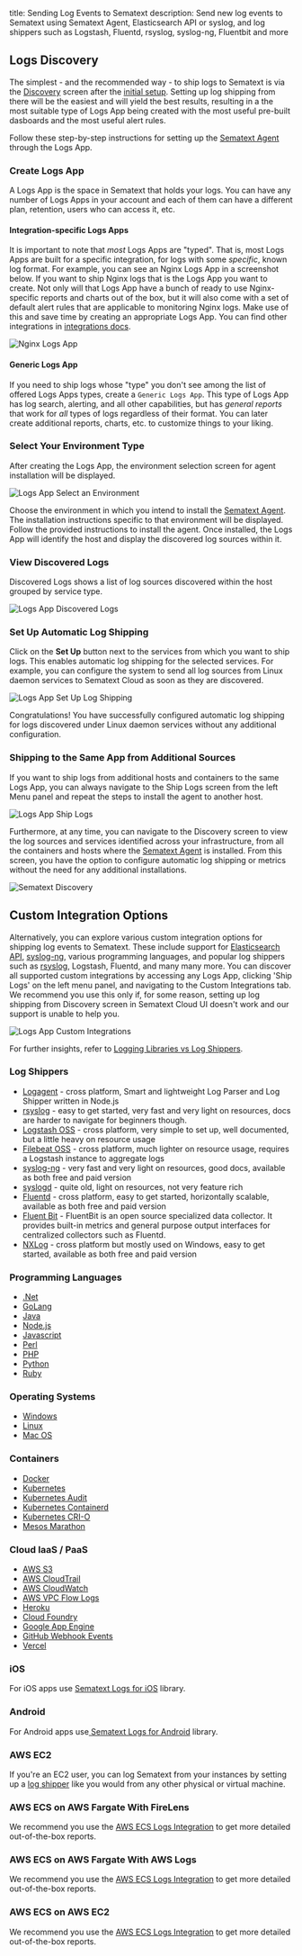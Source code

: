 title: Sending Log Events to Sematext
description: Send new log events to Sematext using Sematext Agent, Elasticsearch API or syslog, and log shippers such as  Logstash, Fluentd, rsyslog, syslog-ng, Fluentbit and more

## Logs Discovery

The simplest - and the recommended way - to ship logs to Sematext is via the [Discovery](discovery/intro/) screen after the [initial setup](discovery/setup/). Setting up log shipping from there will be the easiest and will yield the best results, resulting in a the most suitable type of Logs App being created with the most useful pre-built dasboards and the most useful alert rules.


Follow these step-by-step instructions for setting up the [Sematext Agent](https://sematext.com/docs/agents/sematext-agent/) through the Logs App.

### Create Logs App

A Logs App is the space in Sematext that holds your logs.  You can have any number of Logs Apps in your account and each of them can have a different plan, retention, users who can access it, etc. 

#### Integration-specific Logs Apps

It is important to note that _most_ Logs Apps are "typed".  That is, most Logs Apps are built for a specific integration, for logs with some _specific_, known log format. For example, you can see an Nginx Logs App in a screenshot below. If you want to ship Nginx logs that is the Logs App you want to create.  Not only will that Logs App have a bunch of ready to use Nginx-specific reports and charts out of the box, but it will also come with a set of default alert rules that are applicable to monitoring Nginx logs.  Make use of this and save time by creating an appropriate Logs App.  You can find other integrations in [integrations docs](../integration/).

![Nginx Logs App](../images/logs/nginx-logpack.png)

#### Generic Logs App

If you need to ship logs whose "type" you don't see among the list of offered Logs Apps types, create a `Generic Logs App`.  This type of Logs App has log search, alerting, and all other capabilities, but has _general reports_ that work for _all_ types of logs regardless of their format.  You can later create additional reports, charts, etc. to customize things to your liking.

### Select Your Environment Type

After creating the Logs App, the environment selection screen for agent installation will be displayed.

![Logs App Select an Environment](../images/logs/select-environment.png)

Choose the environment in which you intend to install the [Sematext Agent](https://sematext.com/docs/agents/sematext-agent/). The installation instructions specific to that environment will be displayed.
Follow the provided instructions to install the agent. Once installed, the Logs App will identify the host and display the discovered log sources within it.

### View Discovered Logs

Discovered Logs shows a list of log sources discovered within the host grouped by service type.

![Logs App Discovered Logs](../images/logs/discovered-logs.png)

### Set Up Automatic Log Shipping

Click on the **Set Up** button next to the services from which you want to ship logs. This enables automatic log shipping for the selected services. For example, you can configure the system to send all log sources from Linux daemon services to Sematext Cloud as soon as they are discovered.

![Logs App Set Up Log Shipping](../images/logs/set-up-log-shipping.png)

Congratulations! You have successfully configured automatic log shipping for logs discovered under Linux daemon services without any additional configuration.

### Shipping to the Same App from Additional Sources

If you want to ship logs from additional hosts and containers to the same Logs App, you can always navigate to the Ship Logs screen from the left Menu panel and repeat the steps to install the agent to another host.

![Logs App Ship Logs](../images/logs/ship-logs.png)

Furthermore, at any time, you can navigate to the Discovery screen to view the log sources and services identified across your infrastructure, from all the containers and hosts where the [Sematext Agent](https://sematext.com/docs/agents/sematext-agent/) is installed. From this screen, you have the option to configure automatic log shipping or metrics without the need for any additional installations.

![Sematext Discovery](../images/logs/sematext-discovery.png)

## Custom Integration Options

Alternatively, you can explore various custom integration options for shipping log events to Sematext. These include support for [Elasticsearch API](index-events-via-elasticsearch-api), [syslog-ng](syslog-ng), various programming languages, and popular log shippers such as [rsyslog](rsyslog), Logstash, Fluentd, and many many more. You can discover all supported custom integrations by accessing any Logs App, clicking 'Ship Logs' on the left menu panel, and navigating to the Custom Integrations tab.  We recommend you use this only if, for some reason, setting up log shipping from Discovery screen in Sematext Cloud UI doesn't work and our support is unable to help you.

![Logs App Custom Integrations](../images/logs/custom-integrations.png)

For further insights, refer to [Logging Libraries vs Log Shippers](https://sematext.com/blog/logging-libraries-vs-log-shippers/).

### Log Shippers 

<ul>
 	<li><a  href="https://apps.sematext.com/ui/howto/Logsene/overview?activeSection=logagent-log-shippers">Logagent</a> - cross platform, Smart and lightweight Log Parser and Log Shipper written in Node.js</li>
 	<li><a href="https://apps.sematext.com/ui/howto/Logsene/overview?activeSection=rsyslog">rsyslog</a> - easy to get started, very fast and very light on resources, docs are harder to navigate for beginners though.</li>
 	<li><a href="https://apps.sematext.com/ui/howto/Logsene/overview?activeSection=logstash">Logstash OSS</a> - cross platform, very simple to set up, well documented, but a little heavy on resource usage</li>
 	<li><a  href="https://apps.sematext.com/ui/howto/Logsene/overview?activeSection=filebeat">Filebeat OSS</a> - cross platform, much lighter on resource usage, requires a Logstash instance to aggregate logs</li>
 	<li><a href="https://apps.sematext.com/ui/howto/Logsene/overview?activeSection=syslog">syslog-ng</a> - very fast and very light on resources, good docs, available as both free and paid version</li>
 	<li><a href="https://apps.sematext.com/ui/howto/Logsene/overview?activeSection=syslogd">syslogd</a> - quite old, light on resources, not very feature rich</li>
 	<li><a href="https://apps.sematext.com/ui/howto/Logsene/overview?activeSection=fluentd">Fluentd</a> - cross platform, easy to get started, horizontally scalable, available as both free and paid version</li>
 	<li><a href="https://apps.sematext.com/ui/howto/Logsene/overview?activeSection=fluentbit">Fluent Bit</a> - FluentBit is an open source specialized data collector. It provides built-in metrics and general purpose output interfaces for centralized collectors such as Fluentd.</li>
 	<li><a href="https://apps.sematext.com/ui/howto/Logsene/overview?activeSection=nxlog">NXLog</a> - cross platform but mostly used on Windows, easy to get started, available as both free and paid version</li>
</ul>

### Programming Languages

<ul>
 	<li><a href="https://apps.sematext.com/ui/howto/Logsene/overview?activeSection=dotnet">.Net</a></li>
 	<li><a href="https://apps.sematext.com/ui/howto/Logsene/overview?activeSection=golang">GoLang</a></li>
 	<li><a href="https://apps.sematext.com/ui/howto/Logsene/overview?activeSection=java">Java</a></li>
 	<li><a href="https://apps.sematext.com/ui/howto/Logsene/overview?activeSection=nodejs">Node.js</a></li>
 	<li><a href="https://apps.sematext.com/ui/howto/Logsene/overview?activeSection=javascript">Javascript</a></li>
 	<li><a href="https://apps.sematext.com/ui/howto/Logsene/overview?activeSection=perl">Perl</a></li>
 	<li><a href="https://apps.sematext.com/ui/howto/Logsene/overview?activeSection=php">PHP</a></li>
 	<li><a href="https://apps.sematext.com/ui/howto/Logsene/overview?activeSection=python">Python</a></li>
 	<li><a href="https://apps.sematext.com/ui/howto/Logsene/overview?activeSection=ruby">Ruby</a></li>
</ul>

### Operating Systems 

<ul>
 	<li><a href="https://apps.sematext.com/ui/howto/Logsene/overview?activeSection=windows">Windows</a></li>
 	<li><a href="https://apps.sematext.com/ui/howto/Logsene/overview?activeSection=linux">Linux</a></li>
 	<li><a href="https://apps.sematext.com/ui/howto/Logsene/overview?activeSection=osx">Mac OS</a></li>
</ul>

### Containers 

<ul>
 	<li><a href="https://apps.sematext.com/ui/howto/Logsene/overview?activeSection=docker">Docker</a></li>
 	<li><a href="https://apps.sematext.com/ui/howto/Logsene/overview?activeSection=kubernetes">Kubernetes</a></li>
 	<li><a href="../kubernetes-audit-integration">Kubernetes Audit</a></li>
 	<li><a href="https://apps.sematext.com/ui/howto/Logsene/overview?activeSection=kubernetes-containerd">Kubernetes Containerd</a></li>
 	<li><a href="https://apps.sematext.com/ui/howto/Logsene/overview?activeSection=kubernetes-crio">Kubernetes CRI-O</a></li>
 	<li><a href="https://apps.sematext.com/ui/howto/Logsene/overview?activeSection=mesosmarathon">Mesos Marathon</a></li>
</ul>

### Cloud IaaS / PaaS

<ul>
 	<li><a href="https://apps.sematext.com/ui/howto/Logsene/overview?activeSection=awss3">AWS S3</a></li>
 	<li><a href="https://apps.sematext.com/ui/howto/Logsene/overview?activeSection=awscloudtrail">AWS CloudTrail</a></li>
 	<li><a href="https://apps.sematext.com/ui/howto/Logsene/overview?activeSection=awscloudwatch">AWS CloudWatch</a></li>
 	<li><a href="https://apps.sematext.com/ui/howto/Logsene/overview?activeSection=awsvpsflow">AWS VPC Flow Logs</a></li>
 	<li><a href="https://apps.sematext.com/ui/howto/Logsene/overview?activeSection=heroku">Heroku</a></li>
 	<li><a href="https://apps.sematext.com/ui/howto/Logsene/overview?activeSection=cloudfoundry">Cloud Foundry</a></li>
 	<li><a href="https://apps.sematext.com/ui/howto/Logsene/overview?activeSection=gae">Google App Engine</a></li>
 	<li><a href="../github-webhook-events-integration">GitHub Webhook Events</a></li>
 	<li><a href="../vercel-logs-integration">Vercel</a></li>
</ul>

### iOS 

<div>For iOS apps use <a href="https://github.com/sematext/sematext-logsene-ios" target="_blank" rel="noopener">Sematext Logs for iOS</a> library.</div>

### Android 

<div>For Android apps use<a href="https://github.com/sematext/sematext-logsene-android" target="_blank" rel="noopener"> Sematext Logs for Android</a> library.</div>

### AWS EC2 

If you're an EC2 user, you can log Sematext from your instances by
setting up a <a class="" href="https://sematext.com/docs/logs/sending-log-events/#log-shippers">log
shipper</a> like you would from any other physical or virtual machine.

### AWS ECS on AWS Fargate With FireLens 

We recommend you use the [AWS ECS Logs Integration](./ecs-logs) to get more detailed out-of-the-box reports.

### AWS ECS on AWS Fargate With AWS Logs

We recommend you use the [AWS ECS Logs Integration](./ecs-logs) to get more detailed out-of-the-box reports.

### AWS ECS on AWS EC2

We recommend you use the [AWS ECS Logs Integration](./ecs-logs) to get more detailed out-of-the-box reports.

